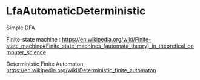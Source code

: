# LfaAutomaticDeterministic

Simple DFA.

Finite-state machine :
https://en.wikipedia.org/wiki/Finite-state_machine#Finite_state_machines_(automata_theory)_in_theoretical_computer_science

Deterministic Finite Automaton:
https://en.wikipedia.org/wiki/Deterministic_finite_automaton
